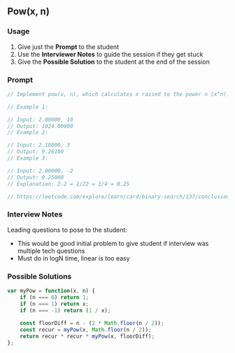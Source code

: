 ## Pow(x, n)

### Usage

1. Give just the **Prompt** to the student
2. Use the **Interviewer Notes** to guide the session if they get stuck
3. Give the **Possible Solution** to the student at the end of the session

### Prompt

```javascript
// Implement pow(x, n), which calculates x raised to the power n (x^n).

// Example 1:

// Input: 2.00000, 10
// Output: 1024.00000
// Example 2:

// Input: 2.10000, 3
// Output: 9.26100
// Example 3:

// Input: 2.00000, -2
// Output: 0.25000
// Explanation: 2-2 = 1/22 = 1/4 = 0.25

// https://leetcode.com/explore/learn/card/binary-search/137/conclusion/982/
```

### Interview Notes

Leading questions to pose to the student:
- This would be good initial problem to give student if interview was multiple tech questions
- Must do in logN time, linear is too easy

### Possible Solutions

```javascript
var myPow = function(x, n) {
    if (n === 0) return 1;
    if (n === 1) return x;
    if (n === -1) return (1 / x);
    
    const floorDiff = n - (2 * Math.floor(n / 2));
    const recur = myPow(x, Math.floor(n / 2));
    return recur * recur * myPow(x, floorDiff);
};
```